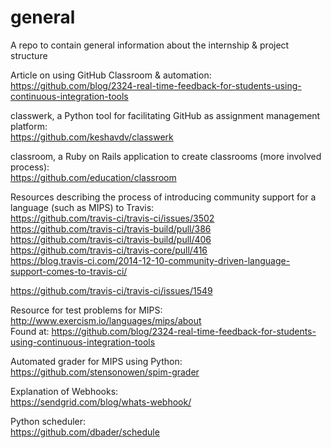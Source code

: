 # general
A repo to contain general information about the internship &amp; project structure  

Article on using GitHub Classroom & automation:  
https://github.com/blog/2324-real-time-feedback-for-students-using-continuous-integration-tools  

classwerk, a Python tool for facilitating GitHub as assignment management platform:  
https://github.com/keshavdv/classwerk  

classroom, a Ruby on Rails application to create classrooms (more involved process):  
https://github.com/education/classroom  

Resources describing the process of introducing community support for a language (such as MIPS) to Travis:  
https://github.com/travis-ci/travis-ci/issues/3502  
https://github.com/travis-ci/travis-build/pull/386  
https://github.com/travis-ci/travis-build/pull/406  
https://github.com/travis-ci/travis-core/pull/416  
https://blog.travis-ci.com/2014-12-10-community-driven-language-support-comes-to-travis-ci/  

https://github.com/travis-ci/travis-ci/issues/1549  

Resource for test problems for MIPS:  
http://www.exercism.io/languages/mips/about  
Found at: https://github.com/blog/2324-real-time-feedback-for-students-using-continuous-integration-tools  

Automated grader for MIPS using Python:  
https://github.com/stensonowen/spim-grader  

Explanation of Webhooks:  
https://sendgrid.com/blog/whats-webhook/  

Python scheduler:  
https://github.com/dbader/schedule  
